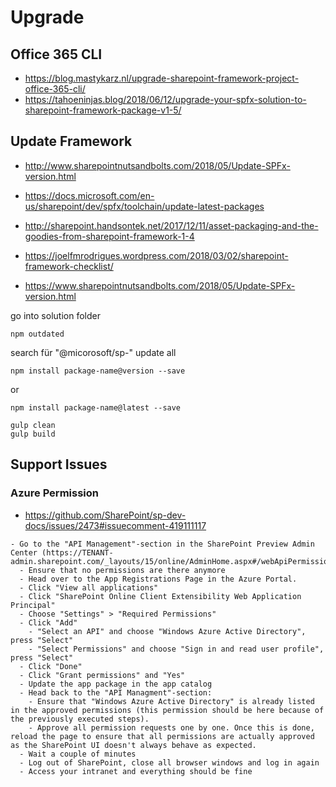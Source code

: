 # Upgrade

## Office 365 CLI

- https://blog.mastykarz.nl/upgrade-sharepoint-framework-project-office-365-cli/
- https://tahoeninjas.blog/2018/06/12/upgrade-your-spfx-solution-to-sharepoint-framework-package-v1-5/

## Update Framework

- <http://www.sharepointnutsandbolts.com/2018/05/Update-SPFx-version.html>
- <https://docs.microsoft.com/en-us/sharepoint/dev/spfx/toolchain/update-latest-packages>
- <http://sharepoint.handsontek.net/2017/12/11/asset-packaging-and-the-goodies-from-sharepoint-framework-1-4>

- <https://joelfmrodrigues.wordpress.com/2018/03/02/sharepoint-framework-checklist/>
- <https://www.sharepointnutsandbolts.com/2018/05/Update-SPFx-version.html>


go into solution folder

```bs
npm outdated
```

search für "@micorosoft/sp-"
update all

```bs
npm install package-name@version --save
```
or

```bs
npm install package-name@latest --save
```

```bs
gulp clean
gulp build
```

## Support Issues

### Azure Permission
- <https://github.com/SharePoint/sp-dev-docs/issues/2473#issuecomment-419111117>

```bs
- Go to the "API Management"-section in the SharePoint Preview Admin Center (https://TENANT-admin.sharepoint.com/_layouts/15/online/AdminHome.aspx#/webApiPermissionManagement)
  - Ensure that no permissions are there anymore 
  - Head over to the App Registrations Page in the Azure Portal.
  - Click "View all applications"
  - Click "SharePoint Online Client Extensibility Web Application Principal"
  - Choose "Settings" > "Required Permissions"
  - Click "Add"
    - "Select an API" and choose "Windows Azure Active Directory", press "Select"
    - "Select Permissions" and choose "Sign in and read user profile", press "Select"
  - Click "Done"
  - Click "Grant permissions" and "Yes"
  - Update the app package in the app catalog
  - Head back to the "API Managment"-section:
    - Ensure that "Windows Azure Active Directory" is already listed in the approved permissions (this permission should be here because of the previously executed steps).
    - Approve all permission requests one by one. Once this is done, reload the page to ensure that all permissions are actually approved as the SharePoint UI doesn't always behave as expected.
  - Wait a couple of minutes
  - Log out of SharePoint, close all browser windows and log in again
  - Access your intranet and everything should be fine
  ```
